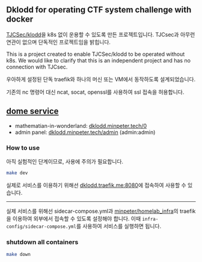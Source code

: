 ## Dklodd for operating CTF system challenge with docker

[TJCSec/klodd](https://github.com/TJCSec/klodd)을 k8s 없이 운용할 수 있도록 만든 프로젝트입니다.
TJCsec과 아무런 연관이 없으며 단독적인 프로젝트임을 밝힙니다.

This is a project created to enable TJCSec/klodd to be operated without k8s.
We would like to clarify that this is an independent project and has no connection with TJCsec.

우아하게 설정된 단독 traefik와 하나의 머신 또는 VM에서 동작하도록 설계되었습니다.

기존의 nc 명령어 대신 ncat, socat, openssl를 사용하여 ssl 접속을 허용합니다.

## [dome service](https://dklodd.minpeter.tech)

- mathematian-in-wonderland: [dklodd.minpeter.tech/0](https://dklodd.minpeter.tech/0)
- admin panel: [dklodd.minpeter.tech/admin](https://dklodd.minpeter.tech/admin) (admin:admin)

### How to use

아직 실험적인 단계이므로, 사용에 주의가 필요합니다.

```bash
make dev
```

실제로 서비스를 이용하기 위해선 <dklodd.traefik.me:8080>에 접속하여 사용할 수 있습니다.

---

실제 서비스를 위해선 sidecar-compose.yml과 [minpeter/homelab_infra](https://github.com/minpeter/homelab_infra)의 traefik을 이용하여 외부에서 접속할 수 있도록 설정해야 합니다. 이때 `infra-config/sidecar-compose.yml`를 사용하여 서비스를 실행하면 됩니다.

### shutdown all containers

```bash
make down
```
